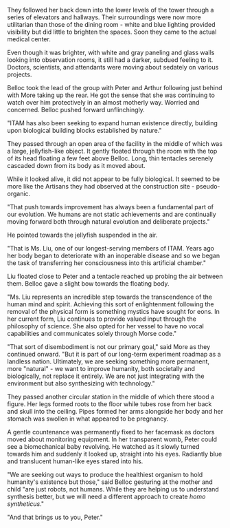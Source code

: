 They followed her back down into the lower levels of the tower through a series of elevators and hallways. Their surroundings were now more utilitarian than those of the dining room - white and blue lighting provided visibility but did little to brighten the spaces. Soon they came to the actual medical center.

Even though it was brighter, with white and gray paneling and glass walls looking into observation rooms, it still had a darker, subdued feeling to it. Doctors, scientists, and attendants were moving about sedately on various projects.

Belloc took the lead of the group with Peter and Arthur following just behind with More taking up the rear. He got the sense that she was continuing to watch over him protectively in an almost motherly way. Worried and concerned. Belloc pushed forward unflinchingly.

"ITAM has also been seeking to expand human existence directly, building upon biological building blocks established by nature."

They passed through an open area of the facility in the middle of which was a large, jellyfish-like object. It gently floated through the room with the top of its head floating a few feet above Belloc. Long, thin tentacles serenely cascaded down from its body as it moved about.

While it looked alive, it did not appear to be fully biological. It seemed to be more like the Artisans they had observed at the construction site - pseudo-organic.

"That push towards improvement has always been a fundamental part of our evolution. We humans are not static achievements and are continually moving forward both through natural evolution and deliberate projects."

He pointed towards the jellyfish suspended in the air.

"That is Ms. Liu, one of our longest-serving members of ITAM. Years ago her body began to deteriorate with an inoperable disease and so we began the task of transferring her consciousness into this artificial chamber."

Liu floated close to Peter and a tentacle reached up probing the air between them. Belloc gave a slight bow towards the floating body.

"Ms. Liu represents an incredible step towards the transcendence of the human mind and spirit. Achieving this sort of enlightenment following the removal of the physical form is something mystics have sought for eons. In her current form, Liu continues to provide valued input through the philosophy of science. She also opted for her vessel to have no vocal capabilities and communicates solely through Morse code."

"That sort of disembodiment is not our primary goal," said More as they continued onward. "But it is part of our long-term experiment roadmap as a landless nation. Ultimately, we are seeking something more permanent, more "natural" - we want to improve humanity, both societally and biologically, not replace it entirely. We are not just integrating with the environment but also synthesizing with technology."

They passed another circular station in the middle of which there stood a figure. Her legs formed roots to the floor while tubes rose from her back and skull into the ceiling. Pipes formed her arms alongside her body and her stomach was swollen in what appeared to be pregnancy.

A gentle countenance was permanently fixed to her facemask as doctors moved about monitoring equipment. In her transparent womb, Peter could see a biomechanical baby revolving. He watched as it slowly turned towards him and suddenly it looked up, straight into his eyes. Radiantly blue and translucent human-like eyes stared into his.

"We are seeking out ways to produce the healthiest organism to hold humanity's existence but those," said Belloc gesturing at the mother and child "are just robots, not humans. While they are helping us to understand synthesis better, but we will need a different approach to create _homo syntheticus_."

"And that brings us to you, Peter."


